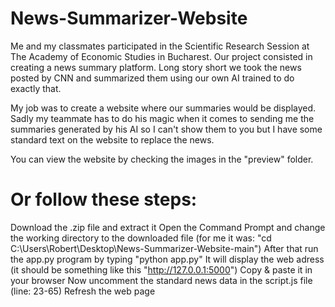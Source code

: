 # News-Summarizer-Website
Me and my classmates participated in the Scientific Research Session at The Academy of Economic Studies in Bucharest. Our project consisted in creating a news summary platform. Long story short we took the news posted by CNN and summarized them using our own AI trained to do exactly that.

My job was to create a website where our summaries would be displayed. Sadly my teammate has to do his magic when it comes to sending me the summaries generated by his AI so I can't show them to you but I have some standard text on the website to replace the news.

You can view the website by checking the images in the "preview" folder.

# Or follow these steps:
Download the .zip file and extract it
Open the Command Prompt and change the working directory to the downloaded file (for me it was: "cd C:\Users\Robert\Desktop\News-Summarizer-Website-main")
After that run the app.py program by typing "python app.py"
It will display the web adress (it should be something like this "http://127.0.0.1:5000")
Copy & paste it in your browser
Now uncomment the standard news data in the script.js file (line: 23-65)
Refresh the web page
